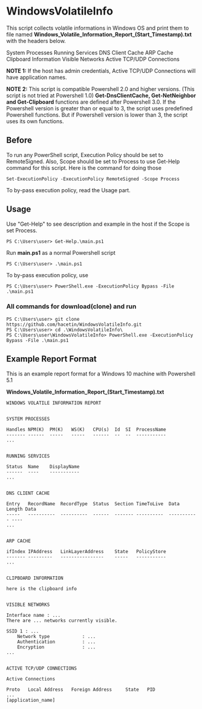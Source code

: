 # WindowsVolatileInfo

This script collects volatile informations in Windows OS and print them to file named **Windows_Volatile_Information_Report_(Start_Timestamp).txt** with the headers below.

System Processes
Running Services
DNS Client Cache
ARP Cache
Clipboard Information
Visible Networks
Active TCP/UDP Connections 

**NOTE 1:**
If the host has admin credentials, Active TCP/UDP Connections will have application names.

**NOTE 2:**
This script is compatible Powershell 2.0 and higher versions. (This script is not tried at Powershell 1.0) **Get-DnsClientCache, Get-NetNeighbor and Get-Clipboard** functions are defined after Powershell 3.0. If the Powershell version is greater than or equal to 3, the script uses predefined Powershell functions. But if Powershell version is lower than 3, the script uses its own functions.

## Before 

To run any PowerShell script, Execution Policy should be set to RemoteSigned. Also, Scope should be set to Process to use Get-Help command for this script.
Here is the command for doing those

```
Set-ExecutionPolicy -ExecutionPolicy RemoteSigned -Scope Process
```

To by-pass execution policy, read the Usage part.

## Usage

Use "Get-Help" to see description and example in the host if the Scope is set Process.

```
PS C:\Users\user> Get-Help.\main.ps1
```

Run **main.ps1** as a normal Powershell script 

```
PS C:\Users\user> .\main.ps1
```

To by-pass execution policy, use

```
PS C:\Users\user> PowerShell.exe -ExecutionPolicy Bypass -File .\main.ps1 
```
 
### All commands for download(clone) and run

```
PS C:\Users\user> git clone https://github.com/hacetin/WindowsVolatileInfo.git
PS C:\Users\user> cd .\WindowsVolatileInfo\
PS C:\Users\user\WindowsVolatileInfo> PowerShell.exe -ExecutionPolicy Bypass -File .\main.ps1
```

## Example Report Format

This is an example report format for a Windows 10 machine with Powershell 5.1

**Windows_Volatile_Information_Report_(Start_Timestamp).txt**

```
WINDOWS VOLATILE INFORMATION REPORT


SYSTEM PROCESSES

Handles NPM(K)  PM(K)   WS(K)   CPU(s)  Id  SI  ProcessName           
------- ------  -----   -----   ------  --  --  -----------           
...


RUNNING SERVICES

Status  Name    DisplayName                                          
------  ----    -----------                                          
...


DNS CLIENT CACHE

Entry   RecordName  RecordType  Status  Section TimeToLive  Data Length Data                              
-----   ----------  ----------  ------  ------- ----------  ----------- ----                              
...


ARP CACHE

ifIndex IPAddress   LinkLayerAddress    State   PolicyStore
------- ---------   ----------------    -----   -----------
...


CLIPBOARD INFORMATION

here is the clipboard info


VISIBLE NETWORKS
 
Interface name : ... 
There are ... networks currently visible. 

SSID 1 : ...
    Network type            : ...
    Authentication          : ...
    Encryption              : ...
...
   
   
ACTIVE TCP/UDP CONNECTIONS

Active Connections

Proto   Local Address   Foreign Address     State   PID
...
[application_name]
```

